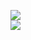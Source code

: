 [![](https://img.shields.io/badge/Made%20With-Github%20Spray-lightgrey.svg?style=for-the-badge&logo=github)](https://github.com/Annihil/github-spray#28404)  
[![](https://i.imgur.com/2DrTn0Z.gif)](https://github.com/Annihil/github-spray)